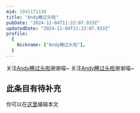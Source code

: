 ```yaml
---
mid: 1941171138
title: "Andy睡过头啦"
pubDate: "2024-11-04T11:22:07.933Z"
updatedDate: "2024-11-04T11:22:07.933Z"
profile:
  {
    Nickname: ["Andy睡过头啦"],
  }
---
```


关注[Andy睡过头啦](https://space.bilibili.com/1941171138)谢谢喵~ 关注[Andy睡过头啦](https://space.bilibili.com/1941171138)谢谢喵~

## 此条目有待补充
你可以在[这里](https://github.com/Yuhanawa/VTuber.ICU/edit/master/src/content/v/Andy睡过头啦/index.md)编辑本文
